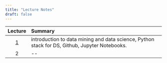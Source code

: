 ```yaml
---
title: "Lecture Notes"
draft: false
---
```

| Lecture | Summary |
|:-------:|:-------------------------------------------|
|[1](./01_introduction) | introduction to data mining and data science, Python stack for DS, Github, Jupyter Notebooks. |
| 2 | -- |
